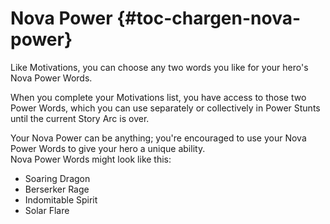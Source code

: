 # Nova Power {#toc-chargen-nova-power}

Like Motivations, you can choose any two words you like for
your hero's Nova Power Words.

When you complete your Motivations list, you have access to those 
two Power Words, which you can use separately or collectively in
Power Stunts until the current Story Arc is over.

Your Nova Power can be anything; you're encouraged to use your Nova
Power Words to give your hero a unique ability.  
Nova Power Words might look like this:

- Soaring Dragon
- Berserker Rage
- Indomitable Spirit
- Solar Flare

